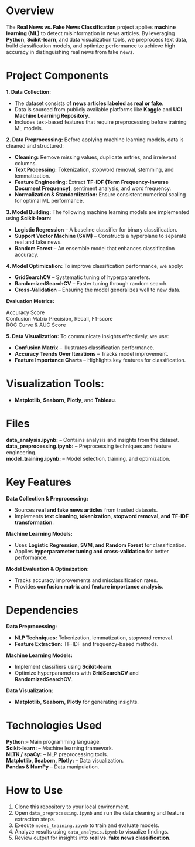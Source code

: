 
# Overview
The **Real News vs. Fake News Classification** project applies **machine learning (ML)** to detect misinformation in news articles. By leveraging **Python**, **Scikit-learn**, and data visualization tools, we preprocess text data, build classification models, and optimize performance to achieve high accuracy in distinguishing real news from fake news.  

# Project Components

__1. Data Collection:__  
- The dataset consists of **news articles labeled as real or fake**.  
- Data is sourced from publicly available platforms like **Kaggle** and **UCI Machine Learning Repository**.  
- Includes text-based features that require preprocessing before training ML models.  

__2. Data Preprocessing:__
Before applying machine learning models, data is cleaned and structured:  
- **Cleaning:** Remove missing values, duplicate entries, and irrelevant columns.  
- **Text Processing:** Tokenization, stopword removal, stemming, and lemmatization.  
- **Feature Engineering:** Extract **TF-IDF (Term Frequency-Inverse Document Frequency)**, sentiment analysis, and word frequency.  
- **Normalization & Standardization:** Ensure consistent numerical scaling for optimal ML performance.  

__3. Model Building:__ 
The following machine learning models are implemented using **Scikit-learn**:  
- **Logistic Regression** – A baseline classifier for binary classification.  
- **Support Vector Machine (SVM)** – Constructs a hyperplane to separate real and fake news.  
- **Random Forest** – An ensemble model that enhances classification accuracy.  

__4. Model Optimization:__ 
To improve classification performance, we apply:  
- **GridSearchCV** – Systematic tuning of hyperparameters.  
- **RandomizedSearchCV** – Faster tuning through random search.  
- **Cross-Validation** – Ensuring the model generalizes well to new data.  

__Evaluation Metrics:__

Accuracy Score  
Confusion Matrix
Precision, Recall, F1-score  
ROC Curve & AUC Score  

__5. Data Visualization:__ To communicate insights effectively, we use:  
- **Confusion Matrix** – Illustrates classification performance.  
- **Accuracy Trends Over Iterations** – Tracks model improvement.  
- **Feature Importance Charts** – Highlights key features for classification.  

# Visualization Tools:
- **Matplotlib**, **Seaborn**, **Plotly**, and **Tableau**.  

# Files 
__data_analysis.ipynb:__ – Contains analysis and insights from the dataset.  
__data_preprocessing.ipynb:__ – Preprocessing techniques and feature engineering.  
__model_training.ipynb:__ – Model selection, training, and optimization.  

# Key Features

__Data Collection & Preprocessing:__ 
- Sources **real and fake news articles** from trusted datasets.  
- Implements **text cleaning, tokenization, stopword removal, and TF-IDF transformation**.  

__Machine Learning Models:__ 
- Uses **Logistic Regression, SVM, and Random Forest** for classification.  
- Applies **hyperparameter tuning and cross-validation** for better performance.  

__Model Evaluation & Optimization:__  
- Tracks accuracy improvements and misclassification rates.  
- Provides **confusion matrix** and **feature importance analysis**.  

# Dependencies

__Data Preprocessing:__
- **NLP Techniques:** Tokenization, lemmatization, stopword removal.  
- **Feature Extraction:** TF-IDF and frequency-based methods.  

__Machine Learning Models:__
- Implement classifiers using **Scikit-learn**.  
- Optimize hyperparameters with **GridSearchCV** and **RandomizedSearchCV**.  

__Data Visualization:__
- **Matplotlib**, **Seaborn**, **Plotly** for generating insights.  

# Technologies Used
__Python:__– Main programming language.  
__Scikit-learn:__ – Machine learning framework.  
__NLTK / spaCy:__ – NLP preprocessing tools.  
__Matplotlib, Seaborn, Plotly:__ – Data visualization.  
__Pandas & NumPy__ – Data manipulation.  

# How to Use 

1. Clone this repository to your local environment.  
2. Open `data_preprocessing.ipynb` and run the data cleaning and feature extraction steps.  
3. Execute `model_training.ipynb` to train and evaluate models.  
4. Analyze results using `data_analysis.ipynb` to visualize findings.  
5. Review output for insights into **real vs. fake news classification**. 
